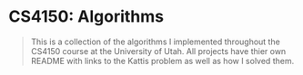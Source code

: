 # CS4150: Algorithms

> This is a collection of the algorithms I implemented throughout the CS4150 course at the University of Utah. All projects have thier own README with links to the Kattis problem as well as how I solved them.
